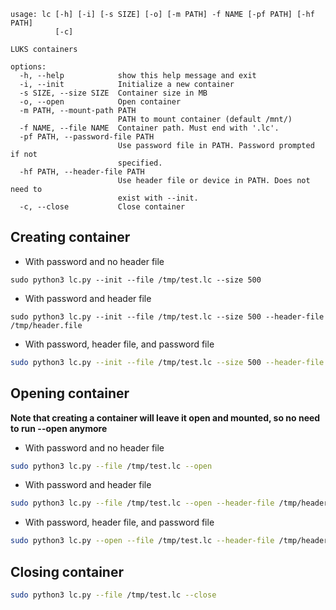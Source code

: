 ```
usage: lc [-h] [-i] [-s SIZE] [-o] [-m PATH] -f NAME [-pf PATH] [-hf PATH]
          [-c]

LUKS containers

options:
  -h, --help            show this help message and exit
  -i, --init            Initialize a new container
  -s SIZE, --size SIZE  Container size in MB
  -o, --open            Open container
  -m PATH, --mount-path PATH
                        PATH to mount container (default /mnt/)
  -f NAME, --file NAME  Container path. Must end with '.lc'.
  -pf PATH, --password-file PATH
                        Use password file in PATH. Password prompted if not
                        specified.
  -hf PATH, --header-file PATH
                        Use header file or device in PATH. Does not need to
                        exist with --init.
  -c, --close           Close container
```

## Creating container

* With password and no header file

```
sudo python3 lc.py --init --file /tmp/test.lc --size 500
```

* With password and header file

```
sudo python3 lc.py --init --file /tmp/test.lc --size 500 --header-file /tmp/header.file
```

* With password, header file, and password file

```bash
sudo python3 lc.py --init --file /tmp/test.lc --size 500 --header-file /tmp/header.file --password-file /tmp/password.file
```

## Opening container

**Note that creating a container will leave it open and mounted, so no need to run  --open anymore**

* With password and no header file

```bash
sudo python3 lc.py --file /tmp/test.lc --open
```

* With password and header file

```bash
sudo python3 lc.py --file /tmp/test.lc --open --header-file /tmp/header.file
```

* With password, header file, and password file

```bash
sudo python3 lc.py --open --file /tmp/test.lc --header-file /tmp/header.file --password-file /tmp/password.file
```

## Closing container

```bash
sudo python3 lc.py --file /tmp/test.lc --close
```

